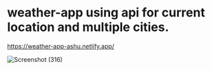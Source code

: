 # weather-app using api for current location and multiple cities.
https://weather-app-ashu.netlify.app/

![Screenshot (316)](https://user-images.githubusercontent.com/95164037/224497099-c1ec750e-73c4-41b4-9f0d-2b8fbb488367.png)
